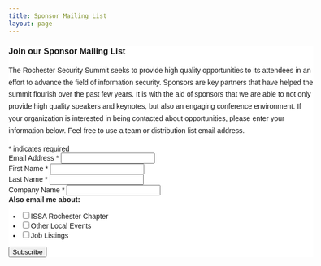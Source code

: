 ```yaml
---
title: Sponsor Mailing List
layout: page
---
```


<!-- Begin Mailchimp Signup Form -->
<link href="//cdn-images.mailchimp.com/embedcode/classic-10_7.css" rel="stylesheet" type="text/css">
<style type="text/css">
	#mc_embed_signup{background:#fff; clear:left; font:14px Helvetica,Arial,sans-serif;  width:600px;}
	/* Add your own Mailchimp form style overrides in your site stylesheet or in this style block.
	   We recommend moving this block and the preceding CSS link to the HEAD of your HTML file. */
</style>
<div id="mc_embed_signup">
<form action="https://rocissa.us10.list-manage.com/subscribe/post?u=d959327774f7ee5c2ce9d4f38&amp;id=ea5d0e85ab" method="post" id="mc-embedded-subscribe-form" name="mc-embedded-subscribe-form" class="validate" target="_blank" novalidate>
    <div id="mc_embed_signup_scroll">
	<h3>Join our Sponsor Mailing List</h3>

<p style="margin: 0 0 15px 0; font-size: 14px; line-height: 1.7em;">The Rochester Security Summit seeks to provide high quality opportunities to its attendees in an effort to advance the field of information security. Sponsors are key partners that have helped the summit flourish over the past few years. It is with the aid of sponsors that we are able to not only provide high quality speakers and keynotes, but also an engaging conference environment. If your organization is interested in being contacted about opportunities, please enter your information below. Feel free to use a team or distribution list email address.</p>

<div class="indicates-required"><span class="asterisk">*</span> indicates required</div>
<div class="mc-field-group">
	<label for="mce-EMAIL">Email Address  <span class="asterisk">*</span>
</label>
	<input type="email" value="" name="EMAIL" class="required email" id="mce-EMAIL">
</div>
<div class="mc-field-group">
	<label for="mce-FNAME">First Name  <span class="asterisk">*</span></label>
	<input type="text" value="" name="FNAME" class="required" id="mce-FNAME">
</div>
<div class="mc-field-group">
	<label for="mce-LNAME">Last Name  <span class="asterisk">*</span></label>
	<input type="text" value="" name="LNAME" class="required" id="mce-LNAME">
</div>
<div class="mc-field-group">
	<label for="mce-MMERGE5">Company Name  <span class="asterisk">*</span></label>
	<input type="text" value="" name="MMERGE5" class="required" id="mce-MMERGE5">
</div>
<div class="mc-field-group input-group">
    <strong>Also email me about:</strong>
    <ul><li style="display: none"><input type="checkbox" value="1" name="group[364752][1]" id="mce-group[364752]-364752-0" checked><label for="mce-group[364752]-364752-0">Rochester Security Summit</label></li>
<li><input type="checkbox" value="2" name="group[364752][2]" id="mce-group[364752]-364752-1"><label for="mce-group[364752]-364752-1">ISSA Rochester Chapter</label></li>
<li><input type="checkbox" value="4" name="group[364752][4]" id="mce-group[364752]-364752-2"><label for="mce-group[364752]-364752-2">Other Local Events</label></li>
<li><input type="checkbox" value="8" name="group[364752][8]" id="mce-group[364752]-364752-3"><label for="mce-group[364752]-364752-3">Job Listings</label></li>
<li style="display: none"><input type="checkbox" value="16" name="group[364752][16]" id="mce-group[364752]-364752-4" checked><label for="mce-group[364752]-364752-4">Sponsorship Opportunities</label></li>
</ul>
</div>
	<div id="mce-responses" class="clearfix">
		<div class="response" id="mce-error-response" style="display:none">An error occurred</div>
		<div class="response" id="mce-success-response" style="display:none">Thank you for subscribing!</div>
	</div>    <!-- real people should not fill this in and expect good things - do not remove this or risk form bot signups-->
    <div style="position: absolute; left: -5000px;" aria-hidden="true"><input type="text" name="b_d959327774f7ee5c2ce9d4f38_ea5d0e85ab" tabindex="-1" value=""></div>
    <div class="clearfix"><input type="submit" value="Subscribe" name="subscribe" id="mc-embedded-subscribe" class="button"></div>
    </div>
</form>
</div>
<script type='text/javascript' src='//s3.amazonaws.com/downloads.mailchimp.com/js/mc-validate.js'></script><script type='text/javascript'>(function($) {window.fnames = new Array(); window.ftypes = new Array();fnames[0]='EMAIL';ftypes[0]='email';fnames[1]='FNAME';ftypes[1]='text';fnames[2]='LNAME';ftypes[2]='text';fnames[3]='ADDRESS';ftypes[3]='address';fnames[4]='PHONE';ftypes[4]='phone';fnames[5]='MMERGE5';ftypes[5]='text';}(jQuery));var $mcj = jQuery.noConflict(true);</script>
<!--End mc_embed_signup-->